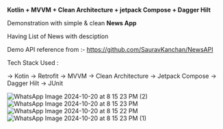 **Kotlin + MVVM + Clean Architecture + jetpack Compose + Dagger Hilt**

Demonstration with simple & clean
  **News App**

Having List of News with desciption

Demo API reference from :- https://github.com/SauravKanchan/NewsAPI

Tech Stack Used : 

-> Kotin
-> Retrofit
-> MVVM
-> Clean Architecture
-> Jetpack Compose
-> Dagger Hilt
-> JUnit


![WhatsApp Image 2024-10-20 at 8 15 23 PM (2)](https://github.com/user-attachments/assets/ab9583f3-cb16-4976-a5c8-efecdec63136)
![WhatsApp Image 2024-10-20 at 8 15 23 PM](https://github.com/user-attachments/assets/7c788d03-1f4f-46e9-92a5-a2df05c4779f)
![WhatsApp Image 2024-10-20 at 8 15 22 PM](https://github.com/user-attachments/assets/753a0bd3-5ef5-4073-ae6a-2cccfe9ac081)
![WhatsApp Image 2024-10-20 at 8 15 23 PM (1)](https://github.com/user-attachments/assets/11839eec-e711-4906-a326-8aba3cd05fd1)





